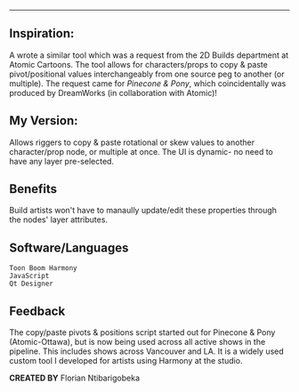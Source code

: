 ---
## Inspiration:

A wrote a similar tool which was a request from the 2D Builds department at Atomic Cartoons. The tool allows for characters/props to copy & paste pivot/positional values interchangeably from one source peg to another (or multiple). The request came for <i>Pinecone & Pony</i>, which coincidentally was produced by DreamWorks (in collaboration with Atomic)!

## My Version:

Allows riggers to copy & paste rotational or skew values to another character/prop node, or multiple at once. The UI is dynamic- no need to have any layer pre-selected.

## Benefits

Build artists won't have to manaully update/edit these properties through the nodes' layer attributes.

## Software/Languages

```
Toon Boom Harmony
JavaScript
Qt Designer
```

## Feedback

The copy/paste pivots & positions script started out for Pinecone & Pony (Atomic-Ottawa), but is now being used across all active shows in the pipeline.
This includes shows across Vancouver and LA. It is a widely used custom tool I developed for artists using Harmony at the studio.



<b>CREATED BY</b>
Florian Ntibarigobeka
